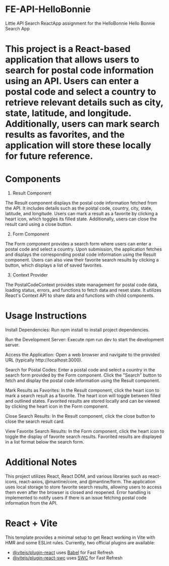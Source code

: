 # FE-API-HelloBonnie
Little API Search ReactApp assignment for the HelloBonnie
Hello Bonnie Search App

# This project is a React-based application that allows users to search for postal code information using an API. Users can enter a postal code and select a country to retrieve relevant details such as city, state, latitude, and longitude. Additionally, users can mark search results as favorites, and the application will store these locally for future reference.

# Components
1. Result Component

The Result component displays the postal code information fetched from the API. It includes details such as the postal code, country, city, state, latitude, and longitude. Users can mark a result as a favorite by clicking a heart icon, which toggles its filled state. Additionally, users can close the result card using a close button.

2. Form Component

The Form component provides a search form where users can enter a postal code and select a country. Upon submission, the application fetches and displays the corresponding postal code information using the Result component. Users can also view their favorite search results by clicking a button, which displays a list of saved favorites.

3. Context Provider

The PostalCodeContext provides state management for postal code data, loading status, errors, and functions to fetch data and reset state. It utilizes React's Context API to share data and functions with child components.

# Usage Instructions
Install Dependencies: Run npm install to install project dependencies.

Run the Development Server: Execute npm run dev to start the development server.

Access the Application: Open a web browser and navigate to the provided URL (typically http://localhost:3000).

Search for Postal Codes: Enter a postal code and select a country in the search form provided by the Form component. Click the "Search" button to fetch and display the postal code information using the Result component.

Mark Results as Favorites: In the Result component, click the heart icon to mark a search result as a favorite. The heart icon will toggle between filled and outlined states. Favorited results are stored locally and can be viewed by clicking the heart icon in the Form component.

Close Search Results: In the Result component, click the close button to close the search result card.

View Favorite Search Results: In the Form component, click the heart icon to toggle the display of favorite search results. Favorited results are displayed in a list format below the search form.

# Additional Notes
This project utilizes React, React DOM, and various libraries such as react-icons, react-axios, @mantine/core, and @mantine/form.
The application uses local storage to store favorite search results, allowing users to access them even after the browser is closed and reopened.
Error handling is implemented to notify users if there is an issue fetching postal code information from the API.


# React + Vite
This template provides a minimal setup to get React working in Vite with HMR and some ESLint rules.
Currently, two official plugins are available:
- [@vitejs/plugin-react](https://github.com/vitejs/vite-plugin-react/blob/main/packages/plugin-react/README.md) uses [Babel](https://babeljs.io/) for Fast Refresh
- [@vitejs/plugin-react-swc](https://github.com/vitejs/vite-plugin-react-swc) uses [SWC](https://swc.rs/) for Fast Refresh
